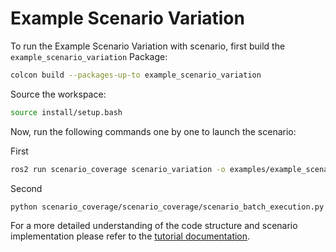 # Example Scenario Variation

To run the Example Scenario Variation with scenario, first build the `example_scenario_variation` Package:

```bash
colcon build --packages-up-to example_scenario_variation
```

Source the workspace:

```bash
source install/setup.bash
```

Now, run the following commands one by one to launch the scenario:

First

```bash
ros2 run scenario_coverage scenario_variation -o examples/example_scenario_variation/scenarios/example_scenario_variation.osc
```
Second

```bash
python scenario_coverage/scenario_coverage/scenario_batch_execution.py -i out -o scenario_output -- ros2 launch scenario_execution scenario_launch.py scenario:={SCENARIO} test_output:={JUNITXML}
```

For a more detailed understanding of the code structure and scenario implementation please refer to the [tutorial documentation](https://intellabs.github.io/scenario_execution/tutorials.html).